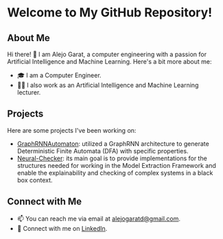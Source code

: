 # Welcome to My GitHub Repository!

## About Me

Hi there! 👋 I am Alejo Garat, a computer engineering with a passion for Artificial Intelligence and Machine Learning. Here's a bit more about me:

- 🎓 I am a Computer Engineer.
- 👨‍🏫 I also work as an Artificial Intelligence and Machine Learning lecturer.

## Projects

Here are some projects I've been working on:

- [GraphRNNAutomaton](https://github.com/AlejoGarat/GraphRNNAutomaton): utilized a GraphRNN architecture to generate Deterministic Finite Automata (DFA) with specific properties.
- [Neural-Checker](https://github.com/neuralchecker): its main goal is to provide implementations for the structures needed for working in the Model Extraction Framework and enable the explainability and checking of complex systems in a black box context.

## Connect with Me

- 📫 You can reach me via email at [alejogaratd@gmail.com](mailto:alejogaratd@gmail.com).
- 💼 Connect with me on [LinkedIn](https://www.linkedin.com/in/alejogarat).


